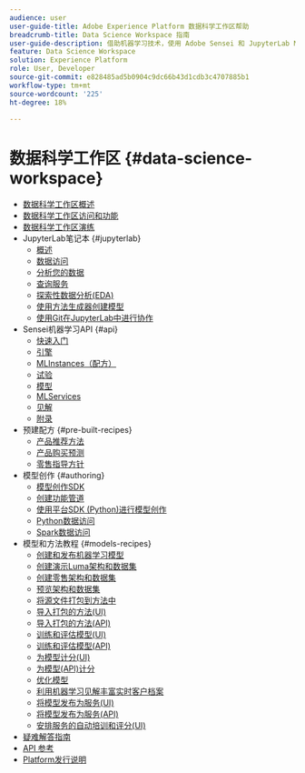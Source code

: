 ```yaml
---
audience: user
user-guide-title: Adobe Experience Platform 数据科学工作区帮助
breadcrumb-title: Data Science Workspace 指南
user-guide-description: 借助机器学习技术，使用 Adobe Sensei 和 JupyterLab Notebooks 开发、训练模型和配方，并进行评分。
feature: Data Science Workspace
solution: Experience Platform
role: User, Developer
source-git-commit: e828485ad5b0904c9dc66b43d1cdb3c4707885b1
workflow-type: tm+mt
source-wordcount: '225'
ht-degree: 18%

---
```



# 数据科学工作区 {#data-science-workspace}

* [数据科学工作区概述](home.md)
* [数据科学工作区访问和功能](access-features-dsw.md)
* [数据科学工作区演练](walkthrough.md)
* JupyterLab笔记本 {#jupyterlab}
   * [概述](jupyterlab/overview.md)
   * [数据访问](jupyterlab/access-notebook-data.md)
   * [分析您的数据](jupyterlab/analyze-your-data.md)
   * [查询服务](jupyterlab/query-service.md)
   * [探索性数据分析(EDA)](jupyterlab/eda-notebook.md)
   * [使用方法生成器创建模型](jupyterlab/create-a-model.md)
   * [使用Git在JupyterLab中进行协作](jupyterlab/using-git-for-collaboration.md)
* Sensei机器学习API {#api}
   * [快速入门](api/getting-started.md)
   * [引擎](api/engines.md)
   * [MLInstances（配方）](api/mlinstances.md)
   * [试验](api/experiments.md)
   * [模型](api/models.md)
   * [MLServices](api/mlservices.md)
   * [见解](api/insights.md)
   * [附录](api/appendix.md)
* 预建配方 {#pre-built-recipes}
   * [产品推荐方法](pre-built-recipes/product-recommendations.md)
   * [产品购买预测](pre-built-recipes/product-purchase-prediction.md)
   * [零售指导方针](pre-built-recipes/retail-sales.md)
* 模型创作 {#authoring}
   * [模型创作SDK](authoring/sdk.md)
   * [创建功能管道](authoring/feature-pipeline.md)
   * [使用平台SDK (Python)进行模型创作](authoring/platform-sdk.md)
   * [Python数据访问](authoring/python.md)
   * [Spark数据访问](authoring/spark.md)
* 模型和方法教程 {#models-recipes}
   * [创建和发布机器学习模型](models-recipes/create-publish-model.md)
   * [创建演示Luma架构和数据集](models-recipes/create-luma-data.md)
   * [创建零售架构和数据集](models-recipes/create-retails-sales-dataset.md)
   * [预览架构和数据集](models-recipes/preview-schema-data.md)
   * [将源文件打包到方法中](models-recipes/package-source-files-recipe.md)
   * [导入打包的方法(UI)](models-recipes/import-packaged-recipe-ui.md)
   * [导入打包的方法(API)](models-recipes/import-packaged-recipe-api.md)
   * [训练和评估模型(UI)](models-recipes/train-evaluate-model-ui.md)
   * [训练和评估模型(API)](models-recipes/train-evaluate-model-api.md)
   * [为模型计分(UI)](models-recipes/score-model-ui.md)
   * [为模型(API)计分](models-recipes/score-model-api.md)
   * [优化模型](models-recipes/optimize-model.md)
   * [利用机器学习见解丰富实时客户档案](models-recipes/enrich-profile.md)
   * [将模型发布为服务(UI)](models-recipes/publish-model-service-ui.md)
   * [将模型发布为服务(API)](models-recipes/publish-model-service-api.md)
   * [安排服务的自动培训和评分(UI)](models-recipes/schedule-models-ui.md)
* [疑难解答指南](troubleshooting-guide.md)
* [API 参考](https://www.adobe.io/apis/experienceplatform/home/api-reference.html#!acpdr/swagger-specs/sensei-ml-api.yaml)
* [Platform发行说明](https://experienceleague.adobe.com/en/docs/experience-platform/release-notes/latest)